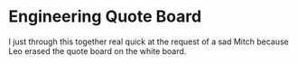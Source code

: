 # Engineering Quote Board

I just through this together real quick at the request of a sad Mitch because Leo erased the quote board on the white board.
